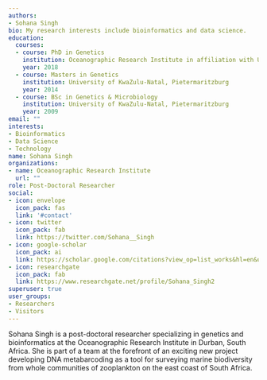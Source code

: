 ```yaml
---
authors:
- Sohana Singh
bio: My research interests include bioinformatics and data science.
education:
  courses:
  - course: PhD in Genetics
    institution: Oceanographic Research Institute in affiliation with University of KwaZulu-Natal, Westville
    year: 2018
  - course: Masters in Genetics
    institution: University of KwaZulu-Natal, Pietermaritzburg
    year: 2014
  - course: BSc in Genetics & Microbiology
    institution: University of KwaZulu-Natal, Pietermaritzburg
    year: 2009
email: ""
interests:
- Bioinformatics
- Data Science
- Technology
name: Sohana Singh
organizations:
- name: Oceanographic Research Institute
  url: ""
role: Post-Doctoral Researcher
social:
- icon: envelope
  icon_pack: fas
  link: '#contact'
- icon: twitter
  icon_pack: fab
  link: https://twitter.com/Sohana__Singh
- icon: google-scholar
  icon_pack: ai
  link: https://scholar.google.com/citations?view_op=list_works&hl=en&user=rWiy6VwAAAAJ
- icon: researchgate
  icon_pack: fab 
  link: https://www.researchgate.net/profile/Sohana_Singh2
superuser: true
user_groups:
- Researchers
- Visitors
---
```


Sohana Singh is a post-doctoral researcher specializing in genetics and bioinformatics at the Oceanographic Research Institute in Durban, South Africa. She is part of a team at the forefront of an exciting new project developing DNA metabarcoding as a tool for surveying marine biodiversity from whole communities of zooplankton on the east coast of South Africa.
